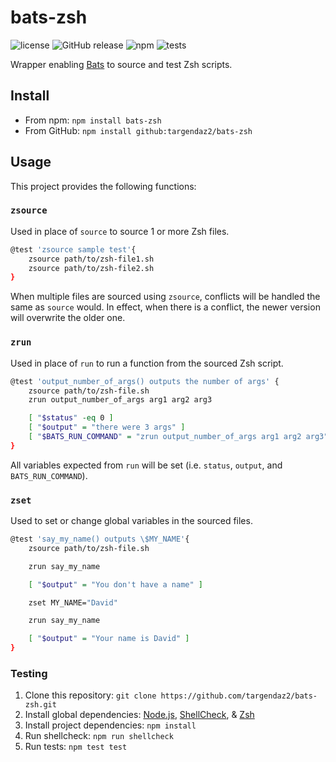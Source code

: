 # bats-zsh

![license](https://img.shields.io/github/license/targendaz2/bats-zsh) ![GitHub release](https://img.shields.io/github/package-json/v/targendaz2/bats-zsh?label=release) ![npm](https://img.shields.io/npm/v/bats-zsh) ![tests](https://github.com/targendaz2/bats-zsh/actions/workflows/tests.yml/badge.svg?branch=main)

Wrapper enabling [Bats](https://github.com/bats-core/bats-core) to source and test Zsh scripts.

## Install

- From npm: `npm install bats-zsh`
- From GitHub: `npm install github:targendaz2/bats-zsh`

## Usage

This project provides the following functions:

### `zsource`

Used in place of `source` to source 1 or more Zsh files.

```bash
@test 'zsource sample test'{
    zsource path/to/zsh-file1.sh
    zsource path/to/zsh-file2.sh
}
```

When multiple files are sourced using `zsource`, conflicts will be handled the same as `source` would. In effect, when there is a conflict, the newer version will overwrite the older one.

### `zrun`

Used in place of `run` to run a function from the sourced Zsh script.

```bash
@test 'output_number_of_args() outputs the number of args' {
    zsource path/to/zsh-file.sh
    zrun output_number_of_args arg1 arg2 arg3

    [ "$status" -eq 0 ]
    [ "$output" = "there were 3 args" ]
    [ "$BATS_RUN_COMMAND" = "zrun output_number_of_args arg1 arg2 arg3" ]
}
```

All variables expected from `run` will be set (i.e. `status`, `output`, and `BATS_RUN_COMMAND`).

### `zset`

Used to set or change global variables in the sourced files.

```bash
@test 'say_my_name() outputs \$MY_NAME'{
    zsource path/to/zsh-file.sh

    zrun say_my_name

    [ "$output" = "You don't have a name" ]

    zset MY_NAME="David"

    zrun say_my_name

    [ "$output" = "Your name is David" ]
}
```

### Testing

1. Clone this repository:
`git clone https://github.com/targendaz2/bats-zsh.git`
2. Install global dependencies:
[Node.js](https://nodejs.org/en/download/package-manager), [ShellCheck](https://github.com/koalaman/shellcheck#user-content-installing), & [Zsh](https://nodejs.org/en/download/package-manager)
3. Install project dependencies:
`npm install`
4. Run shellcheck:
`npm run shellcheck`
5. Run tests:
`npm test test`
